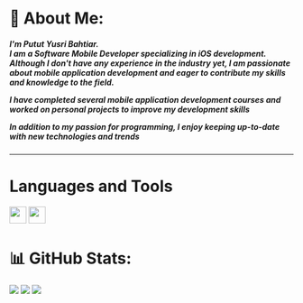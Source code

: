 # 💫 About Me:
<h5>I'm Putut Yusri Bahtiar.<br>
I am a Software Mobile Developer specializing in iOS development. Although I don't have any experience in the industry yet, I am passionate about mobile application development and eager to contribute my skills and knowledge to the field.

I have completed several mobile application development courses and worked on personal projects to improve my development skills

In addition to my passion for programming, I enjoy keeping up-to-date with new technologies and trends</h5>
_______

# Languages and Tools
<img height="30" width="30" src="https://cdn.jsdelivr.net/gh/devicons/devicon/icons/swift/swift-original.svg" /> <img height="30" width="30" src="https://cdn.jsdelivr.net/gh/devicons/devicon/icons/kotlin/kotlin-plain.svg" /> 


# 📊 GitHub Stats:
![](https://github-readme-stats.vercel.app/api?username=pututyb&theme=default&hide_border=false&include_all_commits=true&count_private=true)
![](https://github-readme-streak-stats.herokuapp.com/?user=pututyb&theme=default&hide_border=false)
![](https://github-readme-stats.vercel.app/api/top-langs/?username=pututyb&theme=default&hide_border=false&include_all_commits=true&count_private=true&layout=compact)


<!-- Proudly created with GPRM ( https://gprm.itsvg.in ) -->
